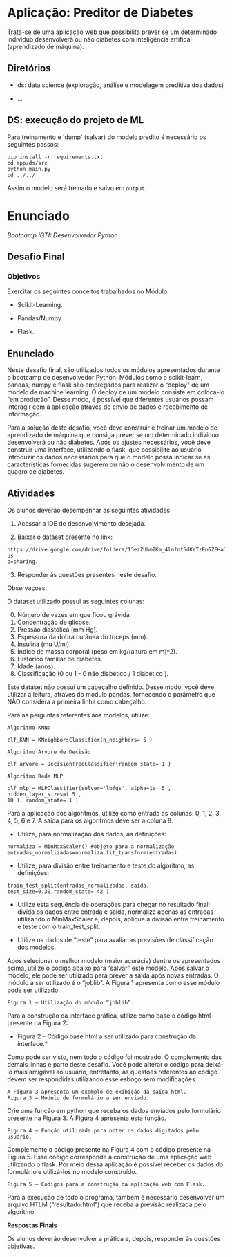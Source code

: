 # Aplicação: **Preditor de Diabetes**

Trata-se de uma aplicação web que possibilita prever se um determinado indivíduo desenvolverá ou não diabetes com inteligência artifical (aprendizado de máquina).

## Diretórios

* ds: data science (exploração, análise e modelagem preditiva dos dados)

* ...

## DS: execução do projeto de ML

Para treinamento e 'dump' (salvar) do modelo predito é necessário os seguintes passos:

```
pip install -r requirements.txt
cd app/ds/src
python main.py
cd ../../
```

Assim o modelo será treinado e salvo em `output`.


# **Enunciado**

*Bootcamp IGTI: Desenvolvedor Python*

## Desafio Final

### **Objetivos**

Exercitar os seguintes conceitos trabalhados no Módulo:

* Scikit-Learning.

* Pandas/Numpy.

* Flask.

## Enunciado

Neste desafio final, são utilizados todos os módulos apresentados durante o bootcamp de desenvolvedor Python. Módulos como o scikit-learn, pandas, numpy e flask são empregados para realizar o “deploy” de um modelo de machine learning. O deploy de um modelo consiste em colocá-lo “em produção”. Desse modo, é possível que diferentes usuários possam interagir com a aplicação através do envio de dados e recebimento de
informação.

Para a solução deste desafio, você deve construir e treinar um modelo de aprendizado de máquina que consiga prever se um determinado indivíduo desenvolverá ou não diabetes.
Após os ajustes necessários, você deve construir uma interface, utilizando o flask, que possibilite ao usuário introduzir os dados necessários para que o modelo possa indicar se as características fornecidas sugerem ou não o desenvolvimento de um quadro de diabetes.

## Atividades

Os alunos deverão desempenhar as seguintes atividades:


1. Acessar a IDE de desenvolvimento desejada.

2. Baixar o dataset presente no link:

```
https://drive.google.com/drive/folders/13ezZUhmZKm_4lnfnt5dKeTzEn6ZEHa7I?us
p=sharing.
```

3. Responder às questões presentes neste desafio.

Observaçoes:

O dataset utilizado possui as seguintes colunas:

0. Número de vezes em que ficou grávida.
1. Concentração de glicose.
2. Pressão diastólica (mm Hg).
3. Espessura da dobra cutânea do tríceps (mm).
4. Insulina (mu U/ml).
5. Índice de massa corporal (peso em kg/(altura em m)^2).
6. Histórico familiar de diabetes.
7. Idade (anos).
8. Classificação (0 ou 1 - 0 não diabético / 1 diabético ).

Este dataset não possui um cabeçalho definido. Desse modo, você deve utilizar a
leitura, através do módulo pandas, fornecendo o parâmetro que NÃO considera a primeira
linha como cabeçalho.


Para as perguntas referentes aos modelos, utilize:

```
Algoritmo KNN:

clf_KNN = KNeighborsClassifier(n_neighbors= 5 )

Algoritmo Árvore de Decisão

clf_arvore = DecisionTreeClassifier(random_state= 1 )

Algoritmo Rede MLP

clf_mlp = MLPClassifier(solver='lbfgs', alpha=1e- 5 , hidden_layer_sizes=( 5 ,
10 ), random_state= 1 )
```

Para a aplicação dos algoritmos, utilize como entrada as colunas: 0, 1, 2, 3, 4, 5, 6 e 7. A saída para os algoritmos deve ser a coluna 8.


* Utilize, para normalização dos dados, as definições:

```
normaliza = MinMaxScaler() #objeto para a normalização
entradas_normalizadas=normaliza.fit_transform(entradas)
```

* Utilize, para divisão entre treinamento e teste do algoritmo, as definições:

```
train_test_split(entradas_normalizadas, saida,
test_size=0.30,random_state= 42 )
```

* Utilize esta sequência de operações para chegar no resultado final: divida os dados
entre entrada e saída, normalize apenas as entradas utilizando o MinMaxScaler e,
depois, aplique a divisão entre treinamento e teste com o train_test_split.

* Utilize os dados de “teste” para avaliar as previsões de classificação dos modelos.

Após selecionar o melhor modelo (maior acurácia) dentre os apresentados acima, utilize o código abaixo para “salvar” este modelo. Após salvar o modelo, ele pode ser utilizado para prever a saída após novas entradas. O módulo a ser utilizado é o “joblib”. A Figura 1 apresenta como esse módulo pode ser utilizado.

```
Figura 1 – Utilização do módulo “joblib”.
```

Para a construção da interface gráfica, utilize como base o código html presente na Figura 2:

* Figura 2 – Código base html a ser utilizado para construção da interface.*

Como pode ser visto, nem todo o código foi mostrado. O complemento das demais linhas é parte deste desafio. Você pode alterar o código para deixá-lo mais amigável ao usuário, entretanto, as questões referentes ao código devem ser respondidas utilizando esse esboço sem modificações.

```
A Figura 3 apresenta um exemplo de exibição da saída html.
Figura 3 – Modelo de formulário a ser enviado.
```

Crie uma função em python que receba os dados enviados pelo formulário presente na Figura 3. A Figura 4 apresenta esta função.

```
Figura 4 – Função utilizada para obter os dados digitados pelo usuário.
```

Complemente o código presente na Figura 4 com o código presente na Figura 5.
Esse código corresponde à construção de uma aplicação web utilizando o flask. Por meio dessa aplicação é possível receber os dados do formulário e utilizá-los no modelo construído.

```
Figura 5 – Códigos para a construção da aplicação web com Flask.
```

Para a execução de todo o programa, também é necessário desenvolver um
arquivo HTLM (“resultado.html”) que receba a previsão realizada pelo algoritmo.

**Respostas Finais**

Os alunos deverão desenvolver a prática e, depois, responder às questões objetivas.
